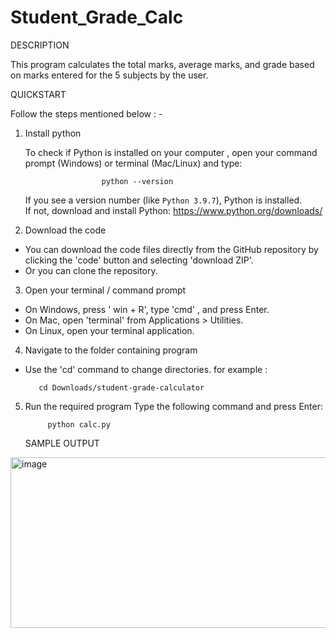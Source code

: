 # Student_Grade_Calc
  DESCRIPTION
  
This program calculates the total marks, average marks, and grade based on marks entered for the 5 subjects by the user.


   QUICKSTART
   
Follow the steps mentioned below : -

1. Install python
   	
    To check if Python is installed on your computer , open your command prompt (Windows) or terminal (Mac/Linux) and type:  
    			
     					python --version
   
   If you see a version number (like `Python 3.9.7`), Python is installed.  
    If not, download and install Python: https://www.python.org/downloads/ 

 3. Download the code
   - You can download the code files directly from the GitHub repository by clicking the 'code' button and selecting 'download ZIP'.  
   - Or you can clone the repository.

 3. Open your terminal / command prompt
   - On Windows, press ' win + R', type 'cmd' , and press Enter.  
   - On Mac, open 'terminal' from Applications > Utilities.  
   - On Linux, open your terminal application.

 4. Navigate to the folder containing program 
   - Use the 'cd' command to change directories.
  	 for example :

  			cd Downloads/student-grade-calculator
     

5. Run the required program
     Type the following command and press Enter:  
   
     		python calc.py

	SAMPLE OUTPUT
<img width="649" height="273" alt="image" src="https://github.com/user-attachments/assets/75b0a2fd-daf5-476e-b6ba-6eb4fac64401" />


